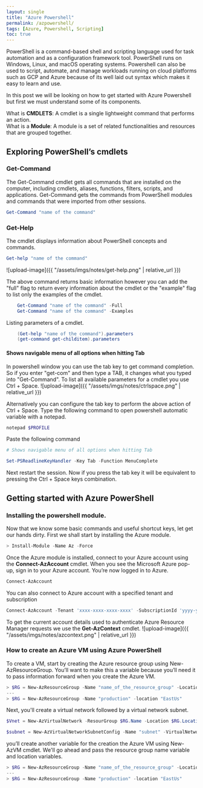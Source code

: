 ```yaml
---
layout: single
title: "Azure Powershell"
permalink: /azpowershell/
tags: [Azure, Powershell, Scripting]
toc: true
---
```


PowerShell is a command-based shell and scripting language used for task automation and as a configuration framework tool. PowerShell runs on Windows, Linux, and macOS operating systems. 
Powershell can also be used to script, automate, and manage workloads running on cloud platforms such as GCP and Azure because of its well laid out syntax which makes it easy to learn and use.

In this post we will be looking on how to get started with Azure Powershell but first we must understand some of its components. 

What is  **CMDLETS**: A cmdlet is a single lightweight command that performs an action.   
What is a **Module**: A module is a set of related functionalities and resources that are grouped together. 

## Exploring PowerShell’s cmdlets

### Get-Command
The Get-Command cmdlet gets all commands that are installed on the computer, including cmdlets, aliases, functions, filters, scripts, and applications. Get-Command gets the commands from PowerShell modules and commands that were imported from other sessions.
```powershell
Get-Command "name of the command"
```

### Get-Help    
The cmdlet displays information about PowerShell concepts and commands.
```powershell
Get-help "name of the command"
```
![upload-image]({{ "/assets/imgs/notes/get-help.png" | relative_url }})

The above command returns basic information however you can add the "full" flag to return every information about the cmdlet or the "example" flag to list only the examples of the cmdlet.
```powershell
    Get-Command "name of the command" -Full
    Get-Command "name of the command" -Examples
```

Listing parameters of a cmdlet.
```powershell
    (Get-help "name of the command").parameters
    (get-command get-childitem).parameters
```

#### Shows navigable menu of all options when hitting Tab
In powershell window you can use the tab key to get command completion. So if you enter "get-com" and then type a TAB, it changes what you typed into "Get-Command".
To list all available parameters for a cmdlet you use Ctrl + Space.
![upload-image]({{ "/assets/imgs/notes/ctrlspace.png" | relative_url }})

Alternatively you can configure the tab key to perform the above action of Ctrl + Space.
Type the following command to open powershell automatic variable with a notepad.
```powershell
notepad $PROFILE 
```
Paste the following command
```powershell
# Shows navigable menu of all options when hitting Tab

Set-PSReadlineKeyHandler -Key Tab -Function MenuComplete
```
Next restart the session. Now if you press the tab key it will be equivalent to pressing the Ctrl + Space keys combination.

## Getting started with Azure PowerShell
### Installing the powershell module.

Now that we know some basic commands and useful shortcut keys, let get our hands dirty. First we shall start by installing the Azure module. 
```powershell
> Install-Module -Name Az -Force 
```
Once the Azure module is installed, connect to your Azure account using the **Connect-AzAccount** cmdlet. When you see the Microsoft Azure pop-up, sign in to your Azure account. You’re now logged in to Azure.

```powershell
Connect-AzAccount
```
You can also connect to Azure account with a specified tenant and subscription
```powershell
Connect-AzAccount -Tenant 'xxxx-xxxx-xxxx-xxxx' -SubscriptionId 'yyyy-yyyy-yyyy-yyyy'
``` 
To get the current account details used to authenticate Azure Resource Manager requests we use the **Get-AzContext** cmdlet.
![upload-image]({{ "/assets/imgs/notes/azcontext.png" | relative_url }})

### How to create an Azure VM using Azure PowerShell
To create a VM, start by creating the Azure resource group using New-AzResourceGroup. You’ll want to make this a variable because you’ll need it to pass information forward when you create the Azure VM.
```powershell
> $RG = New-AzResourceGroup -Name "name_of_the_resource_group" -Location "Location"  
---
> $RG = New-AzResourceGroup -Name "production" -location "EastUs"
```

Next, you'll create a virtual network followed by a virtual network subnet.
```powershell
$Vnet = New-AzVirtualNetwork -ResourGroup $RG.Name -Location $RG.Location -Name "Vnet" -AddressPrefix '10.0.0.0/16' 
```
```powershell
$subnet = New-AzVirtualNetworkSubnetConfig -Name "subnet" -VirtualNetwork $Vnet.Name  -AddressPrefix '10.0.0.0/24' 
```


 you’ll create another variable for the creation the Azure VM using New-AzVM cmdlet. We'll go ahead and pass the resource group name variable and location variables.
```powershell
> $RG = New-AzResourceGroup -Name "name_of_the_resource_group" -Location "Location"  
---
> $RG = New-AzResourceGroup -Name "production" -location "EastUs"
```